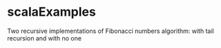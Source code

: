 # scalaExamples
Two recursive implementations of Fibonacci numbers algorithm: with tail recursion and with no one
